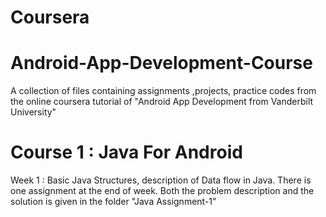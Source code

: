 # Coursera
# Android-App-Development-Course
A collection of files containing assignments ,projects, practice codes from the online coursera tutorial of 
"Android App Development from Vanderbilt University"

# Course 1 : Java For Android 
 Week 1 : Basic Java Structures, description of Data flow in Java. There is one assignment at the end of week. Both the problem description and the solution is given in the folder "Java Assignment-1"
 
